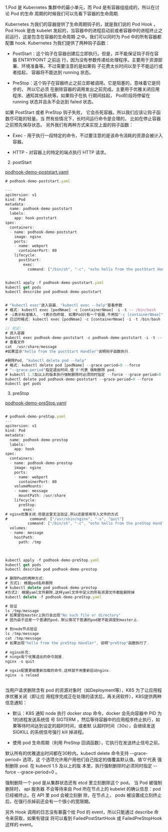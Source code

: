 1.Pod 是 Kubernetes 集群中的最⼩单元，⽽ Pod 是有容器组组成的，所以在讨论 Pod 的⽣命 周期的时候我们可以先看下容器的⽣命周期.

Kubernetes 为我们的容器提供了⽣命周期钩⼦的，就是我们说的 Pod Hook ，Pod Hook 是由 kubelet 发起的，当容器中的进程启动前或者容器中的进程终⽌之前运⾏，这是包含在容器的⽣命周期 之中。我们可以同时为 Pod 中的所有容器都配置 hook. Kubernetes 为我们提供了两种钩⼦函数：

-  PostStart：这个钩⼦在容器创建后⽴即执⾏。但是，并不能保证钩⼦将在容器 ENTRYPOINT 之前运 ⾏，因为没有参数传递给处理程序。主要⽤于资源部署、环境准备等。不过需要注意的是如果钩 ⼦花费太⻓时间以⾄于不能运⾏或者挂起， 容器将不能达到 running 状态。 

- PreStop：这个钩⼦在容器终⽌之前⽴即被调⽤。它是阻塞的，意味着它是同步的， 所以它必须 在删除容器的调⽤发出之前完成。主要⽤于优雅关闭应⽤程序、通知其他系统等。如果钩⼦在执 ⾏期间挂起， Pod阶段将停留在 running 状态并且永不会达到 failed 状态。

如果 PostStart 或者 PreStop 钩⼦失败， 它会杀死容器。所以我们应该让钩⼦函数尽可能的轻量。当 然有些情况下，⻓时间运⾏命令是合理的， ⽐如在停⽌容器之前预先保存状态。 另外我们有两种⽅式来实现上⾯的钩⼦函数： 

- Exec - ⽤于执⾏⼀段特定的命令，不过要注意的是该命令消耗的资源会被计⼊容器。 

- HTTP - 对容器上的特定的端点执⾏ HTTP 请求。



2. postStart



[podhook-demo-poststart.yaml](attachments/08C87D141C4F42DEB6C25E59DD9CEEF0podhook-demo-poststart.yaml)



```javascript
# podhook-demo-poststart.yaml

---
apiVersion: v1
kind: Pod
metadata:
  name: podhook-demo-poststart
  labels:
    app: hook-poststart
spec:
  containers:
  - name: podhook-demo-poststart
    image: nginx
    ports:
    - name: webport
      containerPort: 80
    lifecycle:
      postStart:
        exec:
          command: ["/bin/sh", "-c", "echo hello from the postStart Handler > /usr/share/message"]


```





```javascript

kubectl apply -f podhook-demo-poststart.yaml 
kubectl get pods
kubectl describe pod podhook-demo-poststart 


# "kubectl exec"进入容器, "kubectl exec --help"查看参数
# 格式: kubectl exec [podNmae] -c [containerNmae] -i -t -- /bin/bash  
# -i表示标准输入, -t表示伪终端, 如果Pod只有一个容器,不用加"-c [containerNmae]"
# 已过时格式: kubectl exec [podNmae] -c [containerNmae] -i -t /bin/bash

// 验证:
# 进入容器
kubectl exec podhook-demo-poststart -c podhook-demo-poststart -i -t -- /bin/bash
# 查看文件
cat  /usr/share/message  
#如果显示"hello from the postStart Handler"说明钩子函数执行.      

#删除Pod, "kubectl delete pod --help"
# 格式: kubectl delete pod [podName] --grace-period=0 --force
# "--grace-period"指定退出时间,值'0'代表 强制删除 pod. 
# kubectl 1.5及以上的版本执⾏强制删除时必须同时指定 --force --grace-period=0
kubectl delete pod podhook-demo-poststart --grace-period=0 --force
kubectl get pods

```





3. preStop

[podhook-demo-preStop.yaml](attachments/E6C215AD13774BB19DF34942B4F4C1CFpodhook-demo-preStop.yaml)



```javascript

# podhook-demo-preStop.yaml
---
apiVersion: v1
kind: Pod
metadata:
  name: podhook-demo-prestop
  labels:
    app: hook
spec:
  containers:
  - name: podhook-demo-prestop
    image: nginx
    ports:
    - name: webport
      containerPort: 80
    volumeMounts:
    - name: message
      mountPath: /usr/share
    lifecycle:
      preStop:
        exec:
# nginx优雅关闭,但是这里无法验证,所以还是使用写入文件的方式
#          command: ["/usr/sbin/nginx", "-s", "quit"]
          command: ["/bin/sh", "-c", "echo hello from the preStop Handler > /usr/share/message"]
  volumes:
  - name: message
    hostPath:
      path: /tmp
      
```



```javascript

kubectl apply -f podhook-demo-preStop.yaml
kubectl get pods
kubectl describe pod podhook-demo-prestop

# 删除Pod的两种方式:
# 方式1: 根据pod名称删除
# kubectl delete pod podhook-demo-prestop
#方式2: 根据yaml文件删除,这样yaml文件中定义的所有资源文件都能删除掉
kubectl delete -f podhook-demo-preStop.yaml

# 验证
ls /tmp/message 
# 如果是在master上执行会出现"No such file or directory"
# 因为由于这是一个普通的pod，默认情况下普通的pod是不能调度到master上.

# 到node节点验证
ls /tmp/message
cat /tmp/message
# 如果出现"hello from the preStop Handler", 说明"preStop"函数执行了.
 
# nginx补充:
# ningx有个优雅退出的命令就是.
nginx -s quit 

# ngxin配置更细重新加载的命令,这样就不用重新启动nginx.
nginx -s reload
 
```





当⽤户请求删除含有 pod 的资源对象时（如Deployment等），K8S 为了让应⽤程序优雅关闭（即让应 ⽤程序完成正在处理的请求后，再关闭软件），K8S提供两种信息通知：

- 默认：K8S 通知 node 执⾏ docker stop 命令，docker 会先向容器中 PID 为1的进程发送系统信 号 SIGTERM ，然后等待容器中的应⽤程序终⽌执⾏，如果等待时间达到设定的超时时间，或者默 认超时时间（30s），会继续发送 SIGKILL 的系统信号强⾏ kill 掉进程。

- 使⽤ pod ⽣命周期（利⽤ PreStop 回调函数），它执⾏在发送终⽌信号之前。 



默认所有的优雅退出时间都在30秒内。kubectl delete 命令⽀持 --grace-period= 选项，这 个选项允许⽤户⽤他们⾃⼰指定的值覆盖默认值。值'0'代表 强制删除 pod. 在 kubectl 1.5 及以上的版 本⾥，执⾏强制删除时必须同时指定 --force --grace-period=0 。 

强制删除⼀个 pod 是从集群状态还有 etcd ⾥⽴刻删除这个 pod。 当 Pod 被强制删除时， api 服务器 不会等待来⾃ Pod 所在节点上的 kubelet 的确认信息：pod 已经被终⽌。在 API ⾥ pod 会被⽴刻删 除，在节点上， pods 被设置成⽴刻终⽌后，在强⾏杀掉前还会有⼀个很⼩的宽限期。

另外 Hook 调⽤的⽇志没有暴露个给 Pod 的 event，所以只能通过 describe 命令来获取，如果有错误 将可以看到 FailedPostStartHook 或 FailedPreStopHook 这样的 event。



















